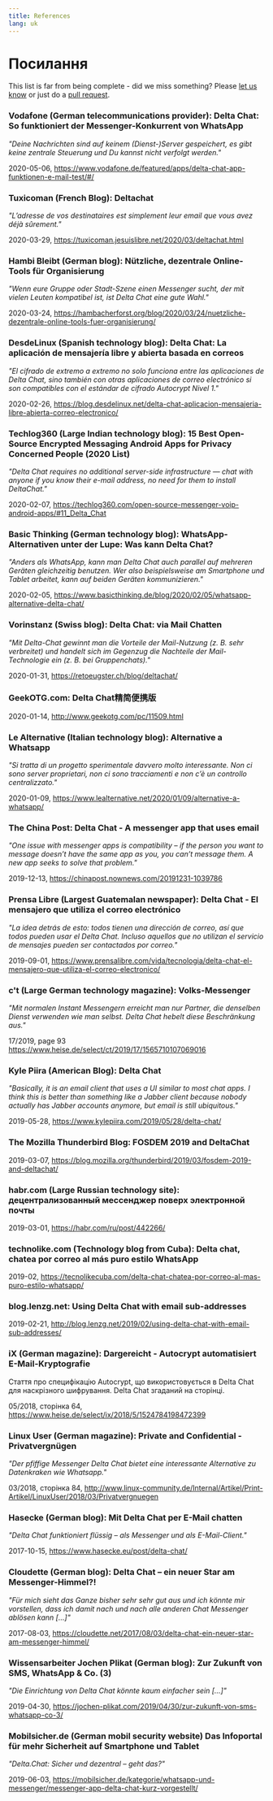 ```yaml
---
title: References
lang: uk
---
```


# Посилання

This list is far from being complete - did we miss something? Please
[let us know](imprint) or just do a [pull
request](https://github.com/deltachat/deltachat-pages/edit/master/en/references.md).


### Vodafone (German telecommunications provider): Delta Chat: So funktioniert der Messenger-Konkurrent von WhatsApp

_"Deine Nachrichten sind auf keinem (Dienst-)Server gespeichert, es gibt keine zentrale Steuerung und Du kannst nicht verfolgt werden."_

2020-05-06, <https://www.vodafone.de/featured/apps/delta-chat-app-funktionen-e-mail-test/#/>


### Tuxicoman (French Blog): Deltachat

_"L’adresse de vos destinataires est simplement leur email que vous avez déjà sûrement."_

2020-03-29, <https://tuxicoman.jesuislibre.net/2020/03/deltachat.html>


### Hambi Bleibt (German blog): Nützliche, dezentrale Online-Tools für Organisierung

_"Wenn eure Gruppe oder Stadt-Szene einen Messenger sucht, der mit vielen Leuten kompatibel ist, ist Delta Chat eine gute Wahl."_

2020-03-24, <https://hambacherforst.org/blog/2020/03/24/nuetzliche-dezentrale-online-tools-fuer-organisierung/>


### DesdeLinux (Spanish technology blog): Delta Chat: La aplicación de mensajería libre y abierta basada en correos

_"El cifrado de extremo a extremo no solo funciona entre las aplicaciones de Delta Chat, sino también con otras aplicaciones de correo electrónico si son compatibles con el estándar de cifrado Autocrypt Nivel 1."_

2020-02-26, <https://blog.desdelinux.net/delta-chat-aplicacion-mensajeria-libre-abierta-correo-electronico/>


### Techlog360 (Large Indian technology blog): 15 Best Open-Source Encrypted Messaging Android Apps for Privacy Concerned People (2020 List)

_"Delta Chat requires no additional server-side infrastructure — chat with anyone if you know their e-mail address, no need for them to install DeltaChat."_

2020-02-07, <https://techlog360.com/open-source-messenger-voip-android-apps/#11_Delta_Chat>


### Basic Thinking (German technology blog): WhatsApp-Alternativen unter der Lupe: Was kann Delta Chat?

_"Anders als WhatsApp, kann man Delta Chat auch parallel auf mehreren Geräten gleichzeitig benutzen. Wer also beispielsweise am Smartphone und Tablet arbeitet, kann auf beiden Geräten kommunizieren."_

2020-02-05, <https://www.basicthinking.de/blog/2020/02/05/whatsapp-alternative-delta-chat/>


### Vorinstanz (Swiss blog): Delta Chat: via Mail Chatten

_"Mit Delta-Chat gewinnt man die Vorteile der Mail-Nutzung (z. B. sehr verbreitet) und handelt sich im Gegenzug die Nachteile der Mail-Technologie ein (z. B. bei Gruppenchats)."_

2020-01-31, <https://retoeugster.ch/blog/deltachat/>


### GeekOTG.com: Delta Chat精简便携版

2020-01-14, <http://www.geekotg.com/pc/11509.html>


### Le Alternative (Italian technology blog): Alternative a Whatsapp

_"Si tratta di un progetto sperimentale davvero molto interessante. Non ci sono server proprietari, non ci sono tracciamenti e non c’è un controllo centralizzato."_

2020-01-09, <https://www.lealternative.net/2020/01/09/alternative-a-whatsapp/>


### The China Post: Delta Chat - A messenger app that uses email

_"One issue with messenger apps is compatibility – if the person you want to message doesn’t have the same app as you, you can’t message them. A new app seeks to solve that problem."_

2019-12-13, <https://chinapost.nownews.com/20191231-1039786>


### Prensa Libre (Largest Guatemalan newspaper): Delta Chat - El mensajero que utiliza el correo electrónico

_"La idea detrás de esto: todos tienen una dirección de correo, así que todos pueden usar el Delta Chat. Incluso aquellos que no utilizan el servicio de mensajes pueden ser contactados por correo."_

2019-09-01, <https://www.prensalibre.com/vida/tecnologia/delta-chat-el-mensajero-que-utiliza-el-correo-electronico/>


### c't (Large German technology magazine): Volks-Messenger

_"Mit normalen Instant Messengern erreicht man nur Partner, die denselben Dienst verwenden wie man selbst. Delta Chat hebelt diese Beschränkung aus."_

17/2019, page 93 <https://www.heise.de/select/ct/2019/17/1565710107069016>


### Kyle Piira (American Blog): Delta Chat

_"Basically, it is an email client that uses a UI similar to most chat apps. I think this is better than something like a Jabber client because nobody actually has Jabber accounts anymore, but email is still ubiquitous."_

2019-05-28, <https://www.kylepiira.com/2019/05/28/delta-chat/>


### The Mozilla Thunderbird Blog: FOSDEM 2019 and DeltaChat

2019-03-07, <https://blog.mozilla.org/thunderbird/2019/03/fosdem-2019-and-deltachat/>


### habr.com (Large Russian technology site): децентрализованный мессенджер поверх электронной почты

2019-03-01, <https://habr.com/ru/post/442266/>


### technolike.com (Technology blog from Cuba): Delta chat, chatea por correo al más puro estilo WhatsApp

2019-02, <https://tecnolikecuba.com/delta-chat-chatea-por-correo-al-mas-puro-estilo-whatsapp/>


### blog.lenzg.net: Using Delta Chat with email sub-addresses

2019-02-21, <http://blog.lenzg.net/2019/02/using-delta-chat-with-email-sub-addresses/>


### iX (German magazine): Dargereicht - Autocrypt automatisiert E-Mail-Kryptografie

Стаття про специфікацію Autocrypt, що використовується в Delta Chat для наскрізного шифрування.
Delta Chat згаданий на сторінці.

05/2018, сторінка 64, <https://www.heise.de/select/ix/2018/5/1524784198472399>


### Linux User (German magazine): Private and Confidential - Privatvergnügen

_"Der pfiffige Messenger Delta Chat bietet eine interessante Alternative zu Datenkraken wie Whatsapp."_

03/2018, сторінка 84, <http://www.linux-community.de/Internal/Artikel/Print-Artikel/LinuxUser/2018/03/Privatvergnuegen>


### Hasecke (German blog): Mit Delta Chat per E-Mail chatten

_"Delta Chat funktioniert flüssig – als Messenger und als E-Mail-Client."_

2017-10-15, <https://www.hasecke.eu/post/delta-chat/>


### Cloudette (German blog): Delta Chat – ein neuer Star am Messenger-Himmel?!

_"Für mich sieht das Ganze bisher sehr sehr gut aus und ich könnte mir vorstellen, dass ich damit nach und nach alle anderen Chat Messenger ablösen kann [...]"_

2017-08-03, <https://cloudette.net/2017/08/03/delta-chat-ein-neuer-star-am-messenger-himmel/>


### Wissensarbeiter Jochen Plikat (German blog): Zur Zukunft von SMS, WhatsApp & Co. (3)

_"Die Einrichtung von Delta Chat könnte kaum einfacher sein [...]"_

2019-04-30, <https://jochen-plikat.com/2019/04/30/zur-zukunft-von-sms-whatsapp-co-3/> 


### Mobilsicher.de (German mobil security website) Das Infoportal für mehr Sicherheit auf Smartphone und Tablet

_"Delta.Chat: Sicher und dezentral – geht das?"_

2019-06-03, <https://mobilsicher.de/kategorie/whatsapp-und-messenger/messenger-app-delta-chat-kurz-vorgestellt/> 
